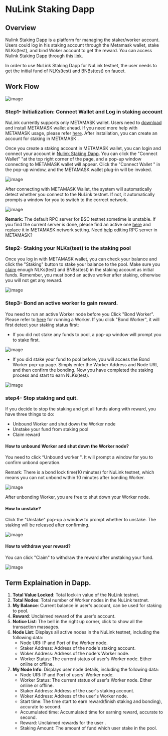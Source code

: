 # NuLink Staking Dapp

## Overview
Nulink Staking Dapp is a platform for managing the staker/worker account. Users could log in his staking account through the Metamask wallet, stake NLKs(test), and bind Woker account to get the reward. You can access Nulink Staking Dapp through this [link](http://stake.nulink.org/).

In order to use NuLink Staking Dapp for NuLink testnet, the user needs to get the initial fund of NLKs(test) and BNBs(test) on [faucet](http://8.219.12.114/faucet). 



## Work Flow
![image](../miscellaneous/img/stakeflow.png)  

### Step1- Initialization: Connect Wallet and Log in staking account

NuLink currently supports only METAMASK wallet. Users need to [download](https://metamask.io/download/) and install METAMASK wallet ahead. If you need more help with METAMASK usage, please refer [here](https://metamask.io/faqs/). After installation, you can create an account for staking in METAMASK . 

Once you create a staking account in METAMASK  wallet, you can login and connect your account in [Nulink Staking Dapp](http://stake.nulink.org/). You can click the "Connect Wallet" "at the top right corner of the page, and a pop-up window connecting to METAMASK wallet will appear. Click the "Connect Wallet " in the pop-up window, and the METAMASK wallet plug-in will be invoked.  

![image](../miscellaneous/img/connectWallet.png)  

After connecting with METAMASK Wallet, the system will automatically detect whether you connect to the NuLink testnet. If not, it automatically prompts a window for you to switch to the correct network.  

![image](../miscellaneous/img/networkError.png)  

**Remark:** The default RPC server for BSC testnet sometime is unstable. If you find the current server is done, please find an active one [here](https://chainlist.org/)  and replace it in METAMASK network setting. Need [help](https://metamask.zendesk.com/hc/en-us/articles/4404424659995-User-Guide-Custom-networks-and-sidechains) editing RPC server in METAMASK?

### Step2- Staking your NLKs(test) to the staking pool
Once you log in with METAMASK wallet, you can check your balance and click the "Staking" button to stake your balance to the pool. Make sure you [claim](http://8.219.12.114/faucet) enough NLKs(test) and BNBs(test) in the staking account as initial funds. Remember, you must bond an active worker after staking, otherwise you will not get any reward. 

![image](../miscellaneous/img/staking.png)  

### Step3- Bond an active worker to gain reward.
You need to run an active Worker node before you Click "Bond Worker". Please refer to [here](nulink_worker.md) for running a Worker. If you click "Bond Worker", it will first detect your staking status first:

* If you did not stake any funds to pool, a pop-up window will prompt you to stake first.

![image](../miscellaneous/img/bondWorker1.png)  

* If you did stake your fund to pool before, you will access the Bond Worker pop-up page.  Simply enter the Worker Address and Node URI, and then confirm the bonding. Now you have completed the staking process and start to earn NLKs(test).

![image](../miscellaneous/img/bondWorker2.png)  

### step4- Stop staking and quit.

If you decide to stop the staking and get all funds along with reward, you have three things to do:
* Unbound Worker and shut down the Worker node
* Unstake your fund from staking pool
* Claim reward

#### How to unbound Worker and shut down the Worker node?
You need to click  “Unbound worker ". It will prompt a window for you to confirm unbond operation. 

Remark: There is a bond lock time(10 minutes) for NuLink testnet, which means you can not unbond within 10 minutes after bonding Worker.

 ![image](../miscellaneous/img/unbondWorker1.png)  

After unbonding Worker, you are free to shut down your Worker node.

#### How to unstake?
Click the "Unstake" pop-up a  window to prompt whether to unstake. The staking will be released after confirming.

 ![image](../miscellaneous/img/unstake.png)  

#### How to withdraw your reward?
You can click "Claim" to withdraw the reward after unstaking your fund.

 ![image](../miscellaneous/img/claim.png)  



## Term Explaination in Dapp.

1.  **Total Value Locked**: Total lock-in value of the NuLink testnet.  
2.  **Total Nodes**: Total number of Worker nodes in the NuLink testnet.  
3.  **My Balance**: Current balance in user's account, can be used for staking to pool.   
4.  **Reward**: Unclaimed reward of the user's account.  
5.  **Notice List**: The bell in the right up corner, click to show all the transaction massages.  
6.  **Node List**: Displays all active nodes in the NuLink testnet, including the following data:
      * Node URI: IP and Port of the Worker node.
      * Staker Address: Address of the node's staking account.
      * Woker Address: Address of the node's Worker node.
      * Worker Status: The current status of user's Worker node. Either online or offline.
7.  **My Node Info**: Displays user node details, including the following data:  
      * Node URI: IP and Port of users’ Worker node.
      * Worker Status: The current status of user's Worker node. Either online or offline.
      * Staker Address: Address of the user's staking account.
      * Woker Address: Address of the user's Worker node.
      * Start time:  The time start to earn reward(finish staking and bonding), accurate to second.
      * Accumulated time:  Accumulated time for earning reward, accurate to second.
      * Reward: Unclaimed rewards for the user .
      * Staking Amount: The amount of fund which user stake in the pool.